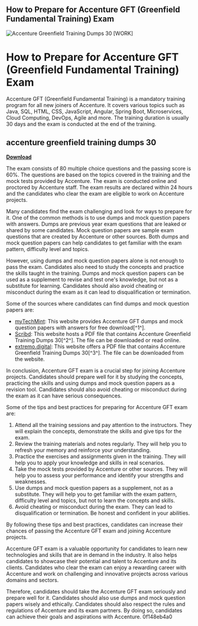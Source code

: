 ## How to Prepare for Accenture GFT (Greenfield Fundamental Training) Exam

 
![Accenture Greenfield Training Dumps 30 \[WORK\]](https://encrypted-tbn3.gstatic.com/images?q=tbn:ANd9GcRx_dMrbhMMPHqL8qrURCCvG4tL5_F-20CpXWacmzRStS3gy1WzoUfqa55e)

 
# How to Prepare for Accenture GFT (Greenfield Fundamental Training) Exam
 
Accenture GFT (Greenfield Fundamental Training) is a mandatory training program for all new joiners of Accenture. It covers various topics such as Java, SQL, HTML, CSS, JavaScript, Angular, Spring Boot, Microservices, Cloud Computing, DevOps, Agile and more. The training duration is usually 30 days and the exam is conducted at the end of the training.
 
## accenture greenfield training dumps 30


[**Download**](https://www.google.com/url?q=https%3A%2F%2Furlgoal.com%2F2tM2W1&sa=D&sntz=1&usg=AOvVaw2wkpFvKNCRjBJtQe1s2y38)

 
The exam consists of 80 multiple choice questions and the passing score is 60%. The questions are based on the topics covered in the training and the mock tests provided by Accenture. The exam is conducted online and proctored by Accenture staff. The exam results are declared within 24 hours and the candidates who clear the exam are eligible to work on Accenture projects.
 
Many candidates find the exam challenging and look for ways to prepare for it. One of the common methods is to use dumps and mock question papers with answers. Dumps are previous year exam questions that are leaked or shared by some candidates. Mock question papers are sample exam questions that are created by Accenture or other sources. Both dumps and mock question papers can help candidates to get familiar with the exam pattern, difficulty level and topics.
 
However, using dumps and mock question papers alone is not enough to pass the exam. Candidates also need to study the concepts and practice the skills taught in the training. Dumps and mock question papers can be used as a supplement to revise and test one's knowledge, but not as a substitute for learning. Candidates should also avoid cheating or misconduct during the exam as it can lead to disqualification or termination.
 
Some of the sources where candidates can find dumps and mock question papers are:
 
- [myTechMint](https://www.mytechmint.com/accenture-gft-greenfield-fundamental-training-dumps-and-mock-question-papers-with-answers/): This website provides Accenture GFT dumps and mock question papers with answers for free download[^1^].
- [Scribd](https://www.scribd.com/document/461370648/accenture-greenfield-training-dumps-30-pdf): This website hosts a PDF file that contains Accenture Greenfield Training Dumps 30[^2^]. The file can be downloaded or read online.
- [extremo.digital](https://www.extremo.digital/wp-content/uploads/2022/06/Accenture_Greenfield_Training_Dumps_30.pdf): This website offers a PDF file that contains Accenture Greenfield Training Dumps 30[^3^]. The file can be downloaded from the website.

In conclusion, Accenture GFT exam is a crucial step for joining Accenture projects. Candidates should prepare well for it by studying the concepts, practicing the skills and using dumps and mock question papers as a revision tool. Candidates should also avoid cheating or misconduct during the exam as it can have serious consequences.
  
Some of the tips and best practices for preparing for Accenture GFT exam are:

1. Attend all the training sessions and pay attention to the instructors. They will explain the concepts, demonstrate the skills and give tips for the exam.
2. Review the training materials and notes regularly. They will help you to refresh your memory and reinforce your understanding.
3. Practice the exercises and assignments given in the training. They will help you to apply your knowledge and skills in real scenarios.
4. Take the mock tests provided by Accenture or other sources. They will help you to assess your performance and identify your strengths and weaknesses.
5. Use dumps and mock question papers as a supplement, not as a substitute. They will help you to get familiar with the exam pattern, difficulty level and topics, but not to learn the concepts and skills.
6. Avoid cheating or misconduct during the exam. They can lead to disqualification or termination. Be honest and confident in your abilities.

By following these tips and best practices, candidates can increase their chances of passing the Accenture GFT exam and joining Accenture projects.
  
Accenture GFT exam is a valuable opportunity for candidates to learn new technologies and skills that are in demand in the industry. It also helps candidates to showcase their potential and talent to Accenture and its clients. Candidates who clear the exam can enjoy a rewarding career with Accenture and work on challenging and innovative projects across various domains and sectors.
  
Therefore, candidates should take the Accenture GFT exam seriously and prepare well for it. Candidates should also use dumps and mock question papers wisely and ethically. Candidates should also respect the rules and regulations of Accenture and its exam partners. By doing so, candidates can achieve their goals and aspirations with Accenture.
 0f148eb4a0
